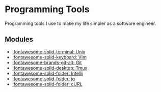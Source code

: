Programming Tools
===

Programming tools I use to make my life simpler as a software engineer.

Modules
---

- [:fontawesome-solid-terminal: Unix](unix/index.md)
- [:fontawesome-solid-keyboard: Vim](vim/index.md)
- [:fontawesome-brands-git-alt: Git](git/index.md)
- [:fontawesome-solid-desktop: Tmux](tmux/index.md)
- [:fontawesome-solid-folder: Intellij](intellij/index.md)
- [:fontawesome-solid-folder: jq](jq/index.md)
- [:fontawesome-solid-folder: cURL](curl/index.md)
